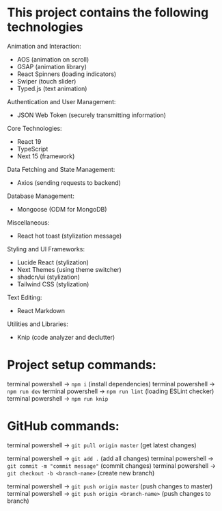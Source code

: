 # This project contains the following technologies

Animation and Interaction:
- AOS (animation on scroll)
- GSAP (animation library)
- React Spinners (loading indicators)
- Swiper (touch slider)
- Typed.js (text animation)

Authentication and User Management:
- JSON Web Token (securely transmitting information)

Core Technologies:
- React 19
- TypeScript
- Next 15 (framework)

Data Fetching and State Management:
- Axios (sending requests to backend)

Database Management:
- Mongoose (ODM for MongoDB)

Miscellaneous:
- React hot toast (stylization message)

Styling and UI Frameworks:
- Lucide React (stylization)
- Next Themes (using theme switcher)
- shadcn/ui (stylization)
- Tailwind CSS (stylization)

Text Editing:
- React Markdown

Utilities and Libraries:
- Knip (code analyzer and declutter)

# Project setup commands:
terminal powershell -> `npm i` (install dependencies)
terminal powershell -> `npm run dev`
terminal powershell -> `npm run lint` (loading ESLint checker)
terminal powershell -> `npm run knip`

# GitHub commands:
terminal powershell -> `git pull origin master` (get latest changes)

terminal powershell -> `git add .` (add all changes)
terminal powershell -> `git commit -m "commit message"` (commit changes)
terminal powershell -> `git checkout -b <branch-name>` (create new branch)

terminal powershell -> `git push origin master` (push changes to master)
terminal powershell -> `git push origin <branch-name>` (push changes to branch)